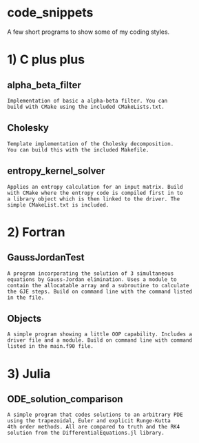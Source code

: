 # code_snippets

A few short programs to show some of my coding styles.

# 1) C plus plus

## alpha_beta_filter

	Implementation of basic a alpha-beta filter. You can 
	build with CMake using the included CMakeLists.txt.
## Cholesky

	Template implementation of the Cholesky decomposition.
	You can build this with the included Makefile.

## entropy_kernel_solver

	Applies an entropy calculation for an input matrix. Build 
	with CMake where the entropy code is compiled first in to 
	a library object which is then linked to the driver. The 
	simple CMakeList.txt is included.

# 2) Fortran

## GaussJordanTest

	A program incorporating the solution of 3 simultaneous
	equations by Gauss-Jordan elimination. Uses a module to 
	contain the allocatable array and a subroutine to calculate 
	the GJE steps. Build on command line with the command listed
	in the file.

## Objects

	A simple program showing a little OOP capability. Includes a
	driver file and a module. Build on command line with command
	listed in the main.f90 file.

# 3) Julia

## ODE_solution_comparison

	A simple program that codes solutions to an arbitrary PDE 
	using the trapezoidal, Euler and explicit Runge-Kutta 
	4th order methods. All are compared to truth and the RK4 
	solution from the DifferentialEquations.jl library.
